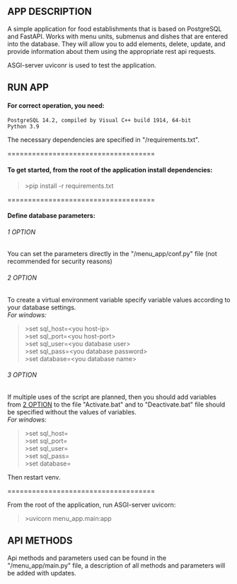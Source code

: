 ## APP DESCRIPTION ##

A simple application for food establishments that is based on PostgreSQL and FastAPI.
Works with menu units, submenus and dishes that are entered into the database. They will allow you to add elements, delete, update, and provide information about them using the appropriate rest api requests.

ASGI-server uviconr is used to test the application.

## RUN APP ##

#### For correct operation, you need: ####
    PostgreSQL 14.2, compiled by Visual C++ build 1914, 64-bit
    Python 3.9

The necessary dependencies are specified in "/requirements.txt".

====================================

#### To get started, from the root of the application install dependencies: ####  
>\>pip install -r requirements.txt

====================================

#### Define database parameters: ####

###### 1 OPTION ######
You can set the parameters directly in the "/menu_app/conf.py" file (not recommended for security reasons)

###### 2 OPTION ######
To create a virtual environment variable specify variable values according to your database settings.  
*For windows:*  
>\>set sql_host=\<you host-ip>  
>\>set sql_port=\<you host-port>  
>\>set sql_user=\<you database user>  
>\>set sql_pass=\<you database password>  
>\>set database=\<you database name>

###### 3 OPTION ######
If multiple uses of the script are planned, then you should add variables from [2 OPTION](/menu_app#2-option) to the file "Activate.bat" and to "Deactivate.bat" file should be specified without the values of variables.  
*For windows:* 
  
>\>set sql_host=  
>\>set sql_port=  
>\>set sql_user=  
>\>set sql_pass=  
>\>set database=

Then restart venv.

====================================

From the root of the application, run ASGI-server uvicorn:  
>\>uvicorn menu_app.main:app

## API METHODS ##

Api methods and parameters used can be found in the "/menu_app/main.py" file, a description of all methods and parameters will be added with updates.
